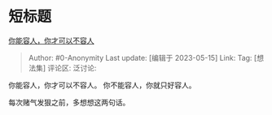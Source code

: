 # 短标题
[你能容人，你才可以不容人](https://www.zhihu.com/pin/1641519705637715968)

> Author: #0-Anonymity
> Last update: [编辑于 2023-05-15]
> Link:
> Tag: [想法集]
> 评论区:
> 泛讨论:

你能容人，你才可以不容人。
你不能容人，你就只好容人。

每次赌气发狠之前，多想想这两句话。